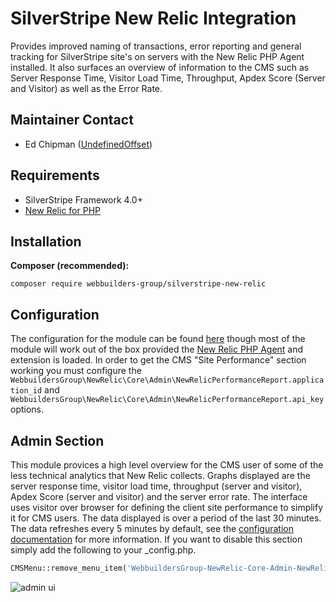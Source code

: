 SilverStripe New Relic Integration
=================
Provides improved naming of transactions, error reporting and general tracking for SilverStripe site's on servers with the New Relic PHP Agent installed. It also surfaces an overview of information to the CMS such as Server Response Time, Visitor Load Time, Throughput, Apdex Score (Server and Visitor) as well as the Error Rate.

## Maintainer Contact
* Ed Chipman ([UndefinedOffset](https://github.com/UndefinedOffset))


## Requirements
* SilverStripe Framework 4.0+
* [New Relic for PHP](https://docs.newrelic.com/docs/agents/php-agent/getting-started/new-relic-php)


## Installation
__Composer (recommended):__
```
composer require webbuilders-group/silverstripe-new-relic
```


## Configuration
The configuration for the module can be found [here](docs/en/configuration.md) though most of the module will work out of the box provided the [New Relic PHP Agent](https://docs.newrelic.com/docs/agents/php-agent/getting-started/new-relic-php) and extension is loaded. In order to get the CMS "Site Performance" section working you must configure the ``WebbuildersGroup\NewRelic\Core\Admin\NewRelicPerformanceReport.application_id`` and ``WebbuildersGroup\NewRelic\Core\Admin\NewRelicPerformanceReport.api_key`` options.


## Admin Section
This module provices a high level overview for the CMS user of some of the less technical analytics that New Relic collects. Graphs displayed are the server response time, visitor load time, throughput (server and visitor), Apdex Score (server and visitor) and the server error rate. The interface uses visitor over browser for defining the client site performance to simplify it for CMS users. The data displayed is over a period of the last 30 minutes. The data refreshes every 5 minutes by default, see the [configuration documentation](docs/en/configuration.md) for more information. If you want to disable this section simply add the following to your _config.php.

```php
CMSMenu::remove_menu_item('WebbuildersGroup-NewRelic-Core-Admin-NewRelicPerformanceReport');
```

![admin ui](docs/en/_images/screenshot.png)
